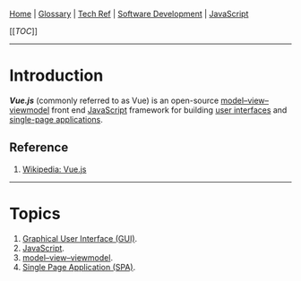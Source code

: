 [Home](/Slalom-LLC/Slalom-Consulting) | [Glossary](/Glossary) | [Tech Ref](/Tech-Ref) | [Software Development](/Tech-Ref/Software-Development) | [JavaScript](/Tech-Ref/Software-Development/JavaScript)

[[_TOC_]]

---
# Introduction
***Vue.js*** (commonly referred to as Vue) is an open-source [model–view–viewmodel]() front end [JavaScript](/Tech-Ref/Software-Development/JavaScript) framework for building [user interfaces](/Tech-Ref/Software-Development/UX-\(User-Experience\)/GUI-\(Graphical-User-Interface\)) and [single-page applications](/Tech-Ref/WWW-\(World-Wide-Web\)/Web-Application/SPA-\(Single-Page-Application\)).

## Reference
1. [Wikipedia: Vue.js](https://en.wikipedia.org/wiki/Vue.js)

---
# Topics
1. [Graphical User Interface (GUI)](/Tech-Ref/Software-Development/UX-\(User-Experience\)/GUI-\(Graphical-User-Interface\)).
1. [JavaScript](/Tech-Ref/Software-Development/JavaScript).
1. [model–view–viewmodel]().
1. [Single Page Application (SPA)](/Tech-Ref/WWW-\(World-Wide-Web\)/Web-Application/SPA-\(Single-Page-Application\)).
